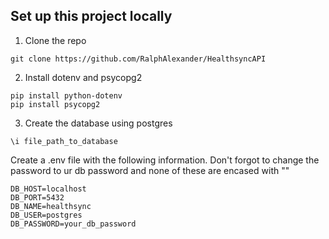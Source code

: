 ## Set up this project locally
1. Clone the repo
```
git clone https://github.com/RalphAlexander/HealthsyncAPI
```
2. Install dotenv and psycopg2
```
pip install python-dotenv
pip install psycopg2
```
3. Create the database using postgres
```
\i file_path_to_database
```

Create a .env file with the following information. Don't forgot to change the password to ur db password and none of these are encased with ""
```
DB_HOST=localhost
DB_PORT=5432
DB_NAME=healthsync
DB_USER=postgres
DB_PASSWORD=your_db_password
```
